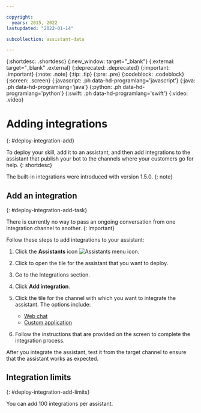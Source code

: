 ```yaml
---

copyright:
  years: 2015, 2022
lastupdated: "2022-01-14"

subcollection: assistant-data

---
```


{:shortdesc: .shortdesc}
{:new_window: target="_blank"}
{:external: target="_blank" .external}
{:deprecated: .deprecated}
{:important: .important}
{:note: .note}
{:tip: .tip}
{:pre: .pre}
{:codeblock: .codeblock}
{:screen: .screen}
{:javascript: .ph data-hd-programlang='javascript'}
{:java: .ph data-hd-programlang='java'}
{:python: .ph data-hd-programlang='python'}
{:swift: .ph data-hd-programlang='swift'}
{:video: .video}

# Adding integrations
{: #deploy-integration-add}

To deploy your skill, add it to an assistant, and then add integrations to the assistant that publish your bot to the channels where your customers go for help.
{: shortdesc}

The built-in integrations were introduced with version 1.5.0.
{: note}

## Add an integration
{: #deploy-integration-add-task}

There is currently no way to pass an ongoing conversation from one integration channel to another.
{: important}

Follow these steps to add integrations to your assistant:

1.  Click the **Assistants** icon ![Assistants menu icon](images/nav-ass-icon.png).

1.  Click to open the tile for the assistant that you want to deploy.

1.  Go to the Integrations section.

1.  Click **Add integration**.

1.  Click the tile for the channel with which you want to integrate the assistant. The options include:

    - [Web chat](/docs/assistant-data?topic=assistant-data-deploy-web-chat)
    - [Custom application](/docs/assistant-data?topic=assistant-data-deploy-custom-app)

1.  Follow the instructions that are provided on the screen to complete the integration process.

After you integrate the assistant, test it from the target channel to ensure that the assistant works as expected.

## Integration limits
{: #deploy-integration-add-limits}

You can add 100 integrations per assistant.
